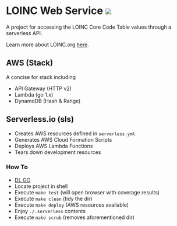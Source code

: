 # LOINC Web Service ![](https://img.shields.io/badge/LOINC-v2.73.0-blue)

A project for accessing the LOINC Core Code Table values through a serverless API.

Learn more about LOINC.org [here](https://loinc.org/).

## AWS (Stack)
A concise for stack including
- API Gateway (HTTP v2)
- Lambda (go 1.x)
- DynamoDB (Hash & Range)

## Serverless.io (sls)
- Creates AWS resources defined in `serverless.yml`
- Generates AWS Cloud Formation Scripts
- Deploys AWS Lambda Functions  
- Tears down development resources

### How To
- [DL GO](https://go.dev/dl/)
- Locate project in shell
- Execute `make test` (will open browser with coverage results)
- Execute `make clean` (tidy the dir)
- Execute `make deploy` (AWS resources available)
- Enjoy `./.serverless` contents
- Execute `make scrub` (removes aforementioned dir)
